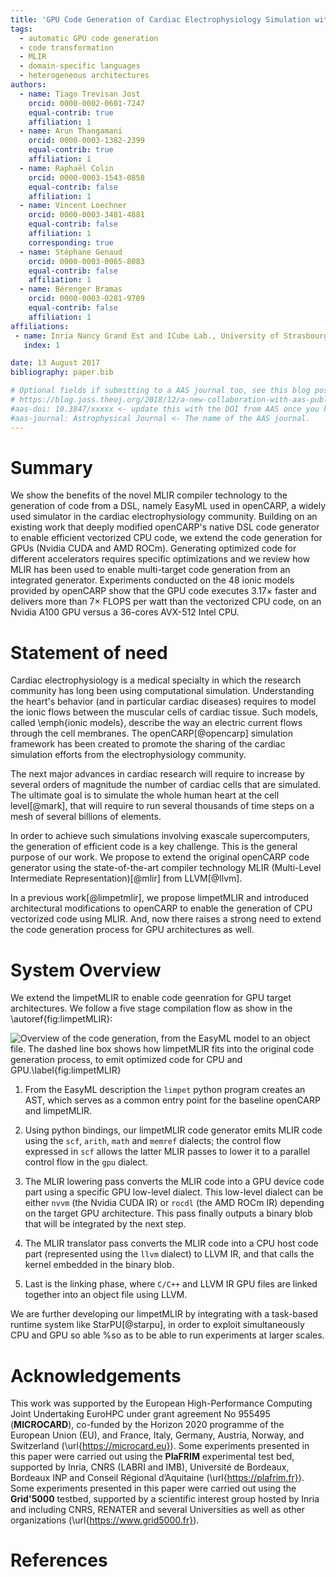 ```yaml
---
title: 'GPU Code Generation of Cardiac Electrophysiology Simulation with MLIR'
tags:
  - automatic GPU code generation
  - code transformation
  - MLIR
  - domain-specific languages
  - heterogeneous architectures
authors:
  - name: Tiago Trevisan Jost
    orcid: 0000-0002-0601-7247
    equal-contrib: true
    affiliation: 1
  - name: Arun Thangamani
    orcid: 0000-0003-1382-2399
    equal-contrib: true
    affiliation: 1
  - name: Raphaël Colin
    orcid: 0000-0003-1543-0858
    equal-contrib: false
    affiliation: 1
  - name: Vincent Loechner
    orcid: 0000-0003-3481-4881
    equal-contrib: false
    affiliation: 1
    corresponding: true
  - name: Stéphane Genaud
    orcid: 0000-0003-0065-8083
    equal-contrib: false
    affiliation: 1
  - name: Bérenger Bramas
    orcid: 0000-0003-0281-9709
    equal-contrib: false
    affiliation: 1
affiliations:
 - name: Inria Nancy Grand Est and ICube Lab., University of Strasbourg, France.
   index: 1

date: 13 August 2017
bibliography: paper.bib

# Optional fields if submitting to a AAS journal too, see this blog post:
# https://blog.joss.theoj.org/2018/12/a-new-collaboration-with-aas-publishing
#aas-doi: 10.3847/xxxxx <- update this with the DOI from AAS once you know it.
#aas-journal: Astrophysical Journal <- The name of the AAS journal.
---
```


# Summary
We show the benefits of the novel MLIR compiler technology to the 
generation of code from a DSL, namely EasyML used in openCARP, a widely 
used simulator in the cardiac electrophysiology community.
Building on an existing 
work that deeply modified openCARP's native DSL code generator to enable 
efficient
vectorized  CPU code, we extend the code generation for GPUs (Nvidia CUDA and 
AMD ROCm). Generating optimized code for different accelerators requires specific
optimizations and we review how MLIR has been used to enable multi-target code 
generation from an integrated generator. Experiments conducted on the 48 ionic 
models provided by openCARP show that the GPU code executes $3.17\times$ faster 
and delivers more than $7\times$ FLOPS per watt than the vectorized CPU code, 
on an
Nvidia A100 GPU versus a 36-cores AVX-512 Intel CPU.


# Statement of need

Cardiac electrophysiology is a medical specialty in which the research 
community has long been using computational simulation. 
Understanding the heart's behavior (and in particular cardiac diseases) 
requires to model the ionic flows between the muscular cells 
of cardiac tissue. Such models, called \emph{ionic models}, describe 
the way an electric current flows through the cell membranes.
The openCARP[@opencarp] simulation 
framework has been created to promote the sharing of the cardiac simulation 
efforts from the electrophysiology community.

The next major advances in cardiac research will require to increase by 
several orders of magnitude the number of cardiac cells that are simulated. 
The ultimate goal is to simulate the whole human heart at the cell level[@mark],
that will require to run several thousands of time steps on a mesh of several billions of elements.

In order to achieve such simulations involving exascale supercomputers, the generation 
of efficient code is a key challenge. This is the general purpose of our work.
We propose to extend the original openCARP code generator using
the state-of-the-art compiler technology MLIR (Multi-Level Intermediate Representation)[@mlir] from LLVM[@llvm]. 

In a previous work[@limpetmlir], we propose limpetMLIR and introduced architectural modifications to openCARP 
to enable  the generation of CPU  vectorized code using MLIR. And, now there raises a strong need to extend the 
code generation process for GPU architectures as well.

# System Overview

We extend the limpetMLIR to enable code geenration for GPU target architectures. We follow a five stage compilation flow as show in the \autoref{fig:limpetMLIR}:

![Overview of the code generation, from the EasyML model to an object file. 
The dashed line box shows how limpetMLIR fits into the original code generation
process, to emit optimized code for CPU and GPU.\label{fig:limpetMLIR}](./limpetMLIR.png)


1. From the EasyML description the `limpet` python program creates 
    an AST, which serves as a common entry point for the baseline openCARP and 
    limpetMLIR.
    
2. Using python bindings, our limpetMLIR code generator emits MLIR code 
    using the `scf`, `arith`, `math` and `memref` dialects; the 
    control flow expressed in `scf` allows the latter MLIR passes to lower 
    it to a parallel control flow in the `gpu` dialect. 
    
3. The MLIR lowering  pass converts the MLIR code into a GPU device code part 
    using a specific GPU low-level dialect. This low-level dialect can be either `nvvm` 
    (the Nvidia CUDA IR) or `rocdl` (the AMD ROCm IR) depending on the target GPU 
    architecture. This pass finally outputs a binary blob that will be integrated by 
    the next step.
    
4. The MLIR translator pass converts the MLIR code into a CPU host code part (represented using the `llvm` dialect) to LLVM IR, and that calls the kernel embedded in the binary blob.

5. Last is the linking phase, where `C/C++` and LLVM IR GPU files are linked together into an object file using LLVM.

We are further developing our limpetMLIR by integrating with a task-based runtime system like StarPU[@starpu], 
in order to exploit simultaneously CPU and GPU so able %so as to be able 
to run experiments at larger scales.

# Acknowledgements

This work was supported by the European High-Performance Computing Joint Undertaking EuroHPC under grant agreement No 955495 (**MICROCARD**), co-funded by the Horizon 2020 programme of the European Union (EU), 
and France, Italy, Germany, Austria, Norway, and Switzerland (\url{https://microcard.eu}).
Some experiments presented in this paper were carried out using the **PlaFRIM** experimental test bed, supported by Inria, CNRS (LABRI and IMB), Université de Bordeaux, Bordeaux INP and Conseil Régional d’Aquitaine (\url{https://plafrim.fr}).
Some experiments presented in this paper were carried out using the **Grid'5000** testbed, supported by a scientific interest group hosted by Inria and including CNRS, RENATER and several Universities as well as other organizations (\url{https://www.grid5000.fr}).

# References
